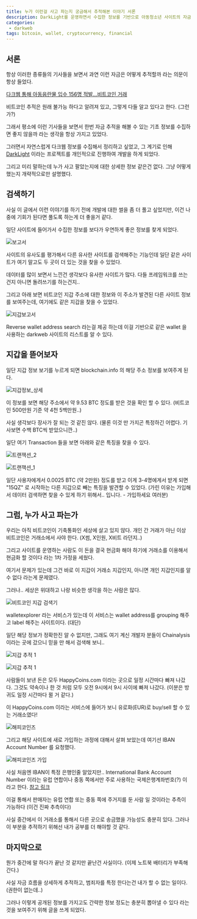 ```yaml
---
title: 누가 이런걸 사고 파는지 궁금해서 추적해본 이야기 서론
description: DarkLight를 운영하면서 수집한 정보를 기반으로 아동청소년 사이트의 자금 흐름 추적기의 서론
categories:
 - darkweb
tags: bitcoin, wallet, cryptocurrency, financial
---
```




## 서론

항상 이러한 종류들의 기사들을 보면서 과연 이런 자금은 어떻게 추적할까 라는 의문이 항상 들었다.

[다크웹 통해 아동음란물 입수 156명 적발...비트코인 거래](https://www.boannews.com/media/view.asp?idx=68989)

비트코인 추적은 원래 불가능 하다고 알려져 있고, 그렇게 다들 알고 있다고 한다. (그런가?)

그래서 평소에 이런 기사들을 보면서 한번 자금 추적을 해볼 수 있는 기초 정보를 수집하면 좋지 않을까 라는 생각을 항상 가지고 있었다.

그러면서 자연스럽게 다크웹 정보를 수집해서 정리하고 싶었고, 그 계기로 인해 [DarkLight](https://darklight.kr) 이라는 프로젝트를 개인적으로 진행하여 개발을 하게 되었다.

그리고 미리 말하는데 누가 사고 팔았는지에 대한 상세한 정보 같은건 없다. 그냥 어떻게 했는지 개략적으로만 설명했다.



## 검색하기

사실 이 글에서 이런 이야기를 하기 전에 개발에 대한 썰을 좀 더 풀고 싶었지만, 이건 나중에 기회가 된다면 풀도록 하는게 더 좋을거 같다.

일단 사이트에 들어가서 수집한 정보를 보다가 우연하게 좋은 정보를 찾게 되었다.

![보고서](images/dl_report_basic.png)

사이트의 유사도를 평가해서 다른 유사한 사이트를 검색해주는 기능인데 일단 같은 사이트가 여기 말고도 두 곳이 더 있는 것을 찾을 수 있었다.

데이터를 많이 보면서 느낀건 생각보다 유사한 사이트가 많다. 다들 프레임워크를 쓰는건지 아니면 돌려쓰기를 하는건지..

그리고 아래 보면 비트코인 지갑 주소에 대한 정보와 이 주소가 발견된 다른 사이트 정보를 보여주는데, 여기에도 같은 지갑을 찾을 수 있었다.

![지갑보고서](images/dl_report_wallet.png)

Reverse wallet address search 라는걸 제공 하는데 이걸 기반으로 같은 wallet 을 사용하는 darkweb 사이트의 리스트를 알 수 있다.



## 지갑을 뜯어보자

일단 지갑 정보 보기를 누르게 되면 blockchain.info 의 해당 주소 정보를 보여주게 된다.

![지갑정보_상세](images/dl_wallet_info.png)

이 정보를 보면 해당 주소에서 약 9.53 BTC 정도를 받은 것을 확인 할 수 있다. (비트코인 500만원 기준 약 4천 5백만원..)

사실 생각보다 장사가 잘 되는 것 같진 않다. (물론 이것 만 가지곤 특정하긴 어렵다. 기사보면 수백 BTC씩 받았으니깐..)

일단 여기 Transaction 들을 보면 아래와 같은 특징을 찾을 수 있다.

![트랜잭션_2](images/dl_transactions_2.png)

![트랜잭션_1](images/dl_transactions_1.png)

일단 사용자에게서 0.0025 BTC (약 2만원) 정도를 받고 이게 3-4명에게서 받게 되면 "15QZ" 로 시작하는 다른 지갑으로 빼는 특징을 발견할 수 있었다. (가린 이유는 가입해서 데이터 검색하면 찾을 수 있게 하기 위해서.. 입니다. - 가입하세요 여러분)



## 그럼, 누가 사고 파는가

우리는 아직 비트코인이 기축통화인 세상에 살고 있지 않다. 개인 간 거래가 아닌 이상 비트코인은 거래소에서 사야 한다. (X썸, X인원, X비트 라던지..)

그리고 사이트를 운영하는 사람도 이 돈을 결국 현금화 해야 하기에 거래소를 이용해서 현금화 할 것이다 라는 1차 가정을 세웠다.

여기서 문제가 있는데 그건 바로 이 지갑이 거래소 지갑인지, 아니면 개인 지갑인지를 알 수 없다 라는게 문제였다.



그러나.. 세상은 위대하고 나랑 비슷한 생각을 하는 사람은 많다.

![비트코인 지갑 검색기](images/dl_wallet_explorer.png)

walletexplorer 라는 서비스가 있는데 이 서비스는 wallet address를 grouping 해주고 label 해주는 사이트이다. (대단)

일단 해당 정보가 정확한진 알 수 없지만, 그래도 여기 계신 개발자 분들이 Chainalysis 이라는 곳에 갔으니 믿을 만 해서 검색해 보니..



![지갑 추적 1](images/dl_wallet_output_1.png)

![지갑 추적 1](images/dl_wallet_output_2.png)

사람들이 보낸 돈은 모두 HappyCoins.com 이라는 곳으로 일정 시간마다 빠져 나갔다. 그것도 약속이나 한 것 처럼 모두 오전 9시에서 9시 사이에 빠져 나갔다. (이분은 방귀도 일정 시간마다 뀔 거 같다.)

이 HappyCoins.com 이라는 서비스에 들어가 보니 유로화(EUR)로 buy/sell 할 수 있는 거래소였다!

![해피코인즈](images/dl_happycoins.png)

그리고 해당 사이트에 새로 가입하는 과정에 대해서 살펴 보았는데 여기선 IBAN Account Number 를 요청했다.

![해피코인즈 가입](images/dl_happycoins_join.png)

사실 처음엔 IBAN이 특정 은행인줄 알았지만.. International Bank Account Number 이라는 유럽 연합이나 중동 쪽에서만 주로 사용하는 국제은행계좌번호(?) 이라고 한다. [참고 링크](https://en.wikipedia.org/wiki/International_Bank_Account_Number)

이걸 통해서 판매자는 유럽 연합 또는 중동 쪽에 주거지를 둔 사람 일 것이라는 추측이 가능하다 (이건 진짜 추측이다)

사실 중간에서 이 거래소를 통해서 다른 곳으로 송금했을 가능성도 충분히 있다. 그러나 이 부분을 추적하기 위해선 내가 공부를 더 해야할 것 같다.



## 마지막으로

뭔가 중간에 말 하다가 끝난 것 같지만 끝난건 사실이다. (이제 노트북 배터리가 부족해 간다.)

사실 자금 흐름을 상세하게 추적하고, 범죄자를 특정 한다는건 내가 할 수 없는 일이다. (권한이 없는데..)

그러나 이렇게 공개된 정보를 가지고도 간략한 정보 정도는 충분히 뽑아낼 수 있다 라는 것을 보여주기 위해 글을 쓰게 되었다.